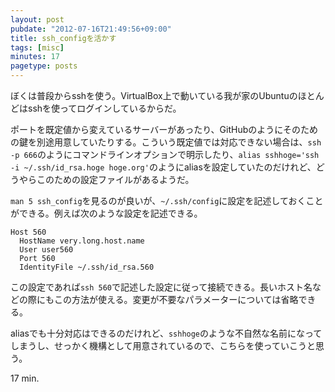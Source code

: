 ```yaml
---
layout: post
pubdate: "2012-07-16T21:49:56+09:00"
title: ssh_configを活かす
tags: [misc]
minutes: 17
pagetype: posts
---
```

ぼくは普段からsshを使う。VirtualBox上で動いている我が家のUbuntuのほとんどはsshを使ってログインしているからだ。

ポートを既定値から変えているサーバーがあったり、GitHubのようにそのための鍵を別途用意していたりする。こういう既定値では対応できない場合は、`ssh -p 666`のようにコマンドラインオプションで明示したり、`alias sshhoge='ssh -i ~/.ssh/id_rsa.hoge hoge.org'`のようにaliasを設定していたのだけれど、どうやらこのための設定ファイルがあるようだ。

`man 5 ssh_config`を見るのが良いが、`~/.ssh/config`に設定を記述しておくことができる。例えば次のような設定を記述できる。

<div><script src="https://gist.github.com/3120203.js?file=config"></script><noscript><pre><code>Host 560
  HostName very.long.host.name
  User user560
  Port 560
  IdentityFile ~/.ssh/id_rsa.560</code></pre></noscript></div>

この設定であれば`ssh 560`で記述した設定に従って接続できる。長いホスト名などの際にもこの方法が使える。変更が不要なパラメーターについては省略できる。

aliasでも十分対応はできるのだけれど、`sshhoge`のような不自然な名前になってしまうし、せっかく機構として用意されているので、こちらを使っていこうと思う。

17 min.
